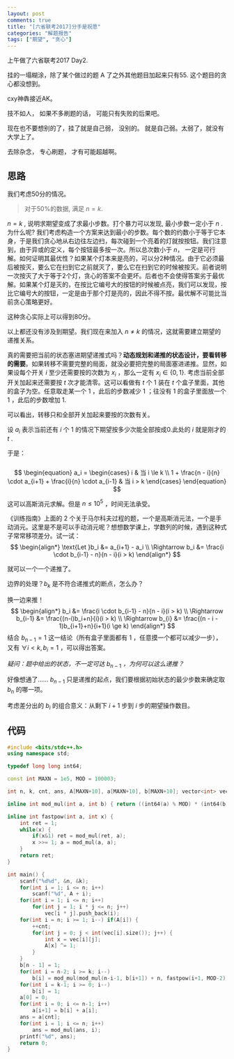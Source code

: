 ```yaml
---
layout: post
comments: true
title: "[六省联考2017]分手是祝愿"
categories: "解题报告"
tags: ["期望", "贪心"]
---
```


上午做了六省联考2017 Day2.  

挂的一塌糊涂，除了某个做过的题 A 了之外其他题目加起来只有55. 这个题目的贪心都没想到。   

cxy神犇接近AK。     

技不如人， 如果不多刷题的话， 可能只有失败的后果吧。  

现在也不要想别的了，挂了就是自己弱， 没别的。 就是自己弱。太弱了，就没有大学上了。   

去除杂念， 专心刷题， 才有可能超越啊。     

## 思路

我们考虑50分的情况。    

> 对于50%的数据, 满足 $n = k$.    

$n = k$ , 说明求期望变成了求最小步数。打个暴力可以发现, 最小步数一定小于 $n$ .  为什么呢? 我们考虑构造一个方案来达到最小的步数。每个数的约数小于等于它本身，于是我们贪心地从右边往左边扫，每次碰到一个亮着的灯就按按钮。我们注意到，由于异或的定义，每个按钮最多按一次。所以总次数小于 $n$， 一定是可行解。如何证明其最优性？如果某个灯本来是亮的，可以分2种情况。由于它必须最后被按灭，要么它在扫到它之前就灭了，要么它在扫到它的时候被按灭。前者说明一次按灭了大于等于2个灯，贪心的答案不会更坏。后者也不会使得答案劣于最优解。如果某个灯是灭的，在按比它编号大的按钮的时候被点亮，我们可以发现，按比它编号大的按钮，一定是由于那个灯是亮的，因此不得不按。最优解不可能比当前贪心策略更好。      

这种贪心实际上可以得到80分。    

以上都还没有涉及到期望。我们现在来加入 $n \neq k$ 的情况，这就需要建立期望的递推关系。    

真的需要把当前的状态塞进期望递推式吗？**动态规划和递推的状态设计，要看转移的需要**。如果转移不需要完整的局面，就没必要把完整的局面塞进递推。显然，如果设每个开关 $i$ 至少还需要按的次数为 $x_i$ ，那么一定有 $x_i \in \{ 0, 1 \}$. 考虑当前全部开关加起来还需要按 $t$ 次才能清零。这可以看做有 $t$ 个 1 装在 $t$ 个盒子里面，其他的盒子为空。任意取走某一个 1 ，此后的步数减少 1 ；往没有 1 的盒子里面放一个 1 ，此后的步数增加 1.   

可以看出，转移只和全部开关加起来要按的次数有关。   

设 $a_i$ 表示当前还有 $i$ 个 1 的情况下期望按多少次能全部按成0.此处的 $i$ 就是刚才的 $t$ .      

于是：    
​    
$$
\begin{equation}
a_i = 
\begin{cases}
i & 当 i \le k \\
1 + \frac{n - i}{n} \cdot a_{i+1} + \frac{i}{n} \cdot a_{i-1} & 当 i > k 
\end{cases}
\end{equation}
$$

这可以高斯消元求解。但是 $n \le 10^5$ ，时间无法承受。

《训练指南》上面的 2 个关于马尔科夫过程的题，一个是高斯消元法，一个是手动消元。这里是不是可以手动消元呢？想想数学课上，学数列的时候，遇到这种式子常常移项差分。试一试：
​    
$$
\begin{align*}
\text{Let }b_i &= a_{i+1} - a_i \\
\Rightarrow b_i &= \frac{i \cdot b_{i-1} - n}{n - i}(i > k)
\end{align*}
$$

就可以一个一个递推了。    

边界的处理？$b_k$ 是不符合递推式的断点，怎么办？        

换一边来推！    
$$
\begin{align*}
b_i &= \frac{i \cdot b_{i-1} - n}{n - i}(i > k) \\
\Rightarrow b_{i-1} &= \frac{(n-i)b_i+n}{i}(i > k) \\
\Rightarrow b_{i} &= \frac{(n - i - 1)b_{i+1}+n}{i+1}(i \ge k)
\end{align*}
$$
结合 $b_{n-1} = 1$ 这一结论（所有盒子里面都有 1 ，任意摸一个都可以减少一步），又有 $\forall i < k, b_i = 1$ ，可以得出答案。    

*疑问：题中给出的状态，不一定可达* $b_{n-1}$ *，为何可以这么递推？*   

好像想通了…… $b_{n-1}$ 只是递推的起点，我们要根据初始状态的最少步数来确定取 ${b_n}$ 的哪一项。    



考虑差分出的 $b_i$ 的组合意义：从剩下 $i+1$ 步到 $i$ 步的期望操作数目。

<!--more-->

## 代码

```cpp
#include <bits/stdc++.h>
using namespace std;

typedef long long int64;

const int MAXN = 1e5, MOD = 100003;

int n, k, cnt, ans, A[MAXN+10], a[MAXN+10], b[MAXN+10]; vector<int> vec[MAXN+10];

inline int mod_mul(int a, int b) { return ((int64(a) % MOD) * (int64(b) % MOD)) % MOD; }

inline int fastpow(int a, int x) {
    int ret = 1;
    while(x) {
        if(x&1) ret = mod_mul(ret, a);
        x >>= 1; a = mod_mul(a, a);
    }
    return ret;
}

int main() {
    scanf("%d%d", &n, &k);
    for(int i = 1; i <= n; i++)
        scanf("%d", A + i);
    for(int i = 1; i <= n; i++)
        for(int j = 1; i * j <= n; j++)
            vec[i * j].push_back(i);
    for(int i = n; i >= 1; i--) if(A[i]) {
        ++cnt;
        for(int j = 0; j < int(vec[i].size()); j++) { 
            int x = vec[i][j];
            A[x] ^= 1;
        }
    }
    b[n - 1] = 1;
    for(int i = n-2; i >= k; i--)
        b[i] = mod_mul(mod_mul(n-i-1, b[i+1]) + n, fastpow(i+1, MOD-2));
    for(int i = k-1; i >= 0; i--)
        b[i] = 1;
    a[0] = 0;
    for(int i = 0; i <= n-1; i++)
        a[i+1] = b[i] + a[i];
    ans = a[cnt];
    for(int i = 1; i <= n; i++)
        ans = mod_mul(ans, i);
    printf("%d", ans);
    return 0;
}
```

